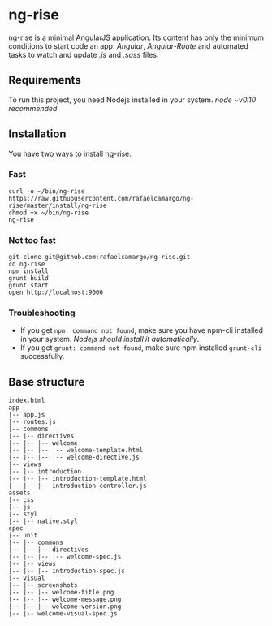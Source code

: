 # ng-rise
ng-rise is a minimal AngularJS application. Its content has only the minimum conditions to start code an app: *Angular*, *Angular-Route* and automated tasks to watch and update *.js* and *.sass* files.

## Requirements
To run this project, you need Nodejs installed in your system. *node ~v0.10 recommended*


## Installation

You have two ways to install ng-rise:

### Fast
```
curl -o ~/bin/ng-rise https://raw.githubusercontent.com/rafaelcamargo/ng-rise/master/install/ng-rise
chmod +x ~/bin/ng-rise
ng-rise
```

### Not too fast

```
git clone git@github.com:rafaelcamargo/ng-rise.git
cd ng-rise
npm install
grunt build
grunt start
open http://localhost:9000
```

### Troubleshooting
- If you get `npm: command not found`, make sure you have npm-cli installed in your system. *Nodejs should install it automatically*.
- If you get `grunt: command not found`, make sure npm installed `grunt-cli` successfully.


## Base structure

```
index.html
app
|-- app.js
|-- routes.js
|-- commons
|-- |-- directives
|-- |-- |-- welcome
|-- |-- |-- |-- welcome-template.html
|-- |-- |-- |-- welcome-directive.js
|-- views
|-- |-- introduction
|-- |-- |-- introduction-template.html
|-- |-- |-- introduction-controller.js
assets
|-- css
|-- js
|-- styl
|-- |-- native.styl
spec
|-- unit
|-- |-- commons
|-- |-- |-- directives
|-- |-- |-- |-- welcome-spec.js
|-- |-- views
|-- |-- |-- introduction-spec.js
|-- visual
|-- |-- screenshots
|-- |-- |-- welcome-title.png
|-- |-- |-- welcome-message.png
|-- |-- |-- welcome-version.png
|-- |-- welcome-visual-spec.js
```
